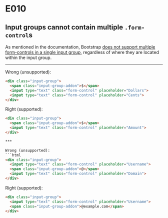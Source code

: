 # E010
## Input groups cannot contain multiple `.form-control`s

As mentioned in the documentation, Bootstrap [does not support multiple form-controls in a single input group](http://getbootstrap.com/components/#input-groups), regardless of where they are located within the input group.

***

Wrong (unsupported):
```html
<div class="input-group">
  <span class="input-group-addon">$</span>
  <input type="text" class="form-control" placeholder="Dollars">
  <input type="text" class="form-control" placeholder="Cents">
</div>
```

Right (supported):
```html
<div class="input-group">
  <span class="input-group-addon">$</span>
  <input type="text" class="form-control" placeholder="Amount">
</div>

***

Wrong (unsupported):
```html
<div class="input-group">
  <input type="text" class="form-control" placeholder="Username">
  <span class="input-group-addon">@</span>
  <input type="text" class="form-control" placeholder="Domain">
</div>
```

Right (supported):
```html
<div class="input-group">
  <input type="text" class="form-control" placeholder="Username">
  <span class="input-group-addon">@example.com</span>
</div>
```